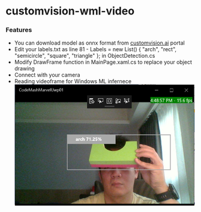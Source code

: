 # customvision-wml-video
### Features

- You can download model as onnx format from [customvision.ai](https://www.customvision.ai/ "customvision.ai") portal
- Edit your labels.txt as line 81 -             Labels = new List<string>() { "arch", "rect", "semicircle", "square", "triangle" }; in ObjectDetection.cs
- Modify DrawFrame function in MainPage.xaml.cs to replace your object drawing 
- Connect with your camera
- Reading videoframe for Windows ML infernece
![](https://github.com/tommywu052/customvision-wml-video/blob/master/images/wmlvideo.jpg)
